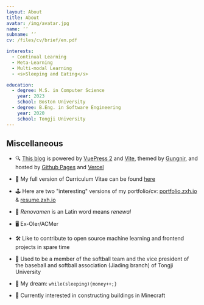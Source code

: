 ```yaml
---
layout: About
title: About
avatar: /img/avatar.jpg
name: ‘’
subname: ‘’
cv: /files/cv/brief/en.pdf

interests:
  - Continual Learning
  - Meta-Learning
  - Multi-modal Learning
  - <s>Sleeping and Eating</s>

education:
  - degree: M.S. in Computer Science
    year: 2023
    school: Boston University
  - degree: B.Eng. in Software Engineering
    year: 2020
    school: Tongji University
---
```



## Miscellaneous

- 🔍 [This blog](https://github.com/Renovamen/renovamen.github.io) is powered by [VuePress 2](https://v2.vuepress.vuejs.org/) and [Vite](https://vitejs.dev/), themed by [Gungnir](https://github.com/Renovamen/vuepress-theme-gungnir), and hosted by [Github Pages](https://pages.github.com/) and [Vercel](https://vercel.com)

- 🧐 My full version of Curriculum Vitae can be found [here](/files/cv/full/en.pdf)

- 🕹️ Here are two "interesting" versions of my portfolio/cv: [portfolio.zxh.io](https://portfolio.zxh.io/) & [resume.zxh.io](https://resume.zxh.io/)

- 🎃 *Renovamen* is an Latin word means *renewal*

- 🖥 Ex-OIer/ACMer

- 🛠 Like to contribute to open source machine learning and frontend projects in spare time

- 🥎 Used to be a member of the softball team and the vice president of the baseball and softball association (Jiading branch) of Tongji University

- 🌭 My dream: `while(sleeping){money++;}`

- 🎃 Currently interested in constructing buildings in Minecraft
